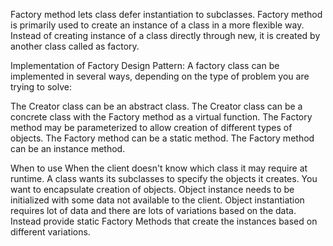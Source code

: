 Factory method lets class defer instantiation to subclasses. Factory method is primarily used to create an instance of a class in a more flexible way. Instead of creating instance of a class directly through new, it is created by another class called as factory.

Implementation of Factory Design Pattern:
A factory class can be implemented in several ways, depending on the type of problem you are trying to solve:

The Creator class can be an abstract class.
The Creator class can be a concrete class with the Factory method as a virtual function.
The Factory method may be parameterized to allow creation of different types of objects.
The Factory method can be a static method.
The Factory method can be an instance method.


When to use
When the client doesn't know which class it may require at runtime.
A class wants its subclasses to specify the objects it creates.
You want to encapsulate creation of objects.
Object instance needs to be initialized with some data not available to the client.
Object instantiation requires lot of data and there are lots of variations based on the data. Instead provide static Factory Methods that create the instances based on different variations.
